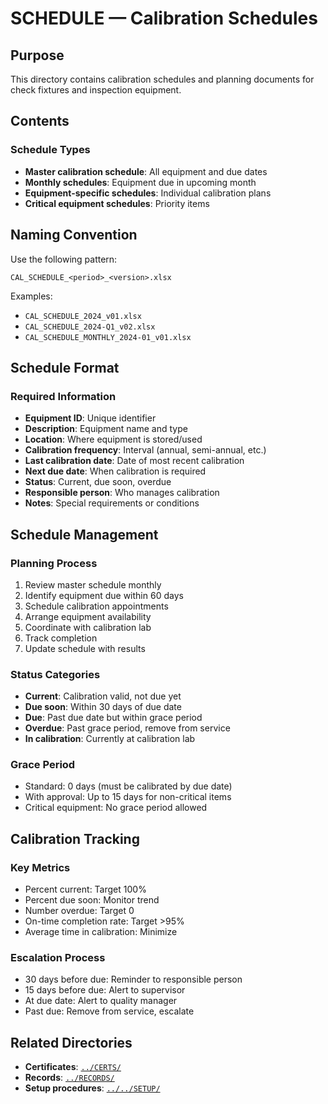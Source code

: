# SCHEDULE — Calibration Schedules

## Purpose

This directory contains calibration schedules and planning documents for check fixtures and inspection equipment.

## Contents

### Schedule Types
- **Master calibration schedule**: All equipment and due dates
- **Monthly schedules**: Equipment due in upcoming month
- **Equipment-specific schedules**: Individual calibration plans
- **Critical equipment schedules**: Priority items

## Naming Convention

Use the following pattern:
```
CAL_SCHEDULE_<period>_<version>.xlsx
```

Examples:
- `CAL_SCHEDULE_2024_v01.xlsx`
- `CAL_SCHEDULE_2024-Q1_v02.xlsx`
- `CAL_SCHEDULE_MONTHLY_2024-01_v01.xlsx`

## Schedule Format

### Required Information
- **Equipment ID**: Unique identifier
- **Description**: Equipment name and type
- **Location**: Where equipment is stored/used
- **Calibration frequency**: Interval (annual, semi-annual, etc.)
- **Last calibration date**: Date of most recent calibration
- **Next due date**: When calibration is required
- **Status**: Current, due soon, overdue
- **Responsible person**: Who manages calibration
- **Notes**: Special requirements or conditions

## Schedule Management

### Planning Process
1. Review master schedule monthly
2. Identify equipment due within 60 days
3. Schedule calibration appointments
4. Arrange equipment availability
5. Coordinate with calibration lab
6. Track completion
7. Update schedule with results

### Status Categories
- **Current**: Calibration valid, not due yet
- **Due soon**: Within 30 days of due date
- **Due**: Past due date but within grace period
- **Overdue**: Past grace period, remove from service
- **In calibration**: Currently at calibration lab

### Grace Period
- Standard: 0 days (must be calibrated by due date)
- With approval: Up to 15 days for non-critical items
- Critical equipment: No grace period allowed

## Calibration Tracking

### Key Metrics
- Percent current: Target 100%
- Percent due soon: Monitor trend
- Number overdue: Target 0
- On-time completion rate: Target >95%
- Average time in calibration: Minimize

### Escalation Process
- 30 days before due: Reminder to responsible person
- 15 days before due: Alert to supervisor
- At due date: Alert to quality manager
- Past due: Remove from service, escalate

## Related Directories

- **Certificates**: [`../CERTS/`](../CERTS/)
- **Records**: [`../RECORDS/`](../RECORDS/)
- **Setup procedures**: [`../../SETUP/`](../../SETUP/)

